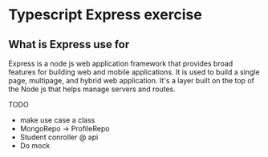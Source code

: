 # Typescript Express exercise

## What is Express use for

Express is a node js web application framework that provides broad features for building web and mobile applications. It is used to build a single page, multipage, and hybrid web application. It's a layer built on the top of the Node js that helps manage servers and routes.

TODO

- make use case a class
- MongoRepo -> ProfileRepo
- Student conroller @ api
- Do mock
